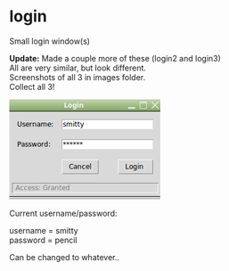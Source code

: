 # login
Small login window(s) 

**Update:** Made a couple more of these (login2 and login3)  
All are very similar, but look different.  
Screenshots of all 3 in images folder.  
Collect all 3!

![Screenshot](login.png)
  
  Current username/password:  
  
  username = smitty  
  password = pencil  
  
  Can be changed to whatever..
  
  
  
  
